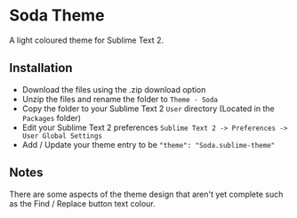 # Soda Theme

A light coloured theme for Sublime Text 2.

## Installation

* Download the files using the .zip download option
* Unzip the files and rename the folder to `Theme - Soda`
* Copy the folder to your Sublime Text 2 `User` directory (Located in the `Packages` folder)
* Edit your Sublime Text 2 preferences `Sublime Text 2 -> Preferences -> User Global Settings`
* Add / Update your theme entry to be `"theme": "Soda.sublime-theme"`

## Notes

There are some aspects of the theme design that aren't yet complete such as the Find / Replace button text colour.